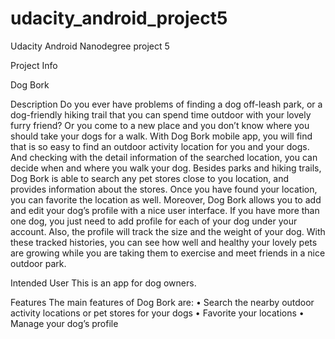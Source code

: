 # udacity_android_project5
Udacity Android Nanodegree project 5

Project Info

Dog Bork

Description
Do you ever have problems of finding a dog off-leash park, or a dog-friendly hiking trail that you can spend time outdoor with your lovely furry friend? Or you come to a new place and you don’t know where you should take your dogs for a walk. With Dog Bork mobile app, you will find that is so easy to find an outdoor activity location for you and your dogs. And checking with the detail information of the searched location, you can decide when and where you walk your dog. Besides parks and hiking trails, Dog Bork is able to search any pet stores close to you location, and provides information about the stores. Once you have found your location, you can favorite the location as well.
Moreover, Dog Bork allows you to add and edit your dog’s profile with a nice user interface. If you have more than one dog, you just need to add profile for each of your dog under your account. Also, the profile will track the size and the weight of your dog. With these tracked histories, you can see how well and healthy your lovely pets are growing while you are taking them to exercise and meet friends in a nice outdoor park.

Intended User
This is an app for dog owners.

Features
The main features of Dog Bork are:
• Search the nearby outdoor activity locations or pet stores for your dogs 
• Favorite your locations
• Manage your dog’s profile
